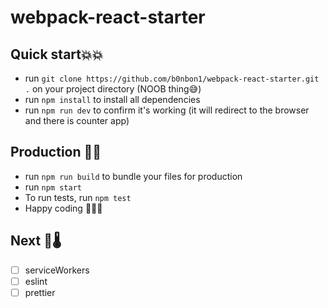 # webpack-react-starter

## Quick start💥💥

- run `git clone https://github.com/b0nbon1/webpack-react-starter.git .` on your project directory (NOOB thing😅)
- run `npm install` to install all dependencies
- run `npm run dev` to confirm it's working (it will redirect to the browser and there is counter app)

## Production 🚀🚀

- run `npm run build` to bundle your files for production
- run `npm start`
- To run tests, run `npm test`
- Happy coding 🎉🎉🎊

## Next 🧪🌡
- [ ] serviceWorkers
- [ ] eslint
- [ ] prettier
